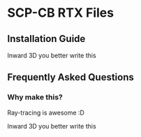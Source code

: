 # SCP-CB RTX Files

## Installation Guide
Inward 3D you better write this

## Frequently Asked Questions

### **Why make this?**

Ray-tracing is awesome :D

Inward 3D you better write this

